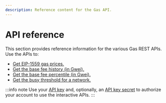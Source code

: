 ```yaml
---
description: Reference content for the Gas API.
---
```


# API reference

This section provides reference information for the various Gas REST APIs.
Use the APIs to:

- [Get EIP-1559 gas prices.](./gasprices-type2.md)
- [Get the base fee history (in Gwei).](./basefeehistory.md)
- [Get the base fee percentile (in Gwei).](./basefeepercentile.md)
- [Get the busy threshold for a network.](./busythreshold.md)

:::info note
Use your [API key](https://docs.infura.io/networks/ethereum/how-to/secure-a-project/project-id)
and, optionally, an [API key secret](https://docs.infura.io/networks/ethereum/how-to/secure-a-project/project-secret)
to authorize your account to use the interactive APIs.
:::